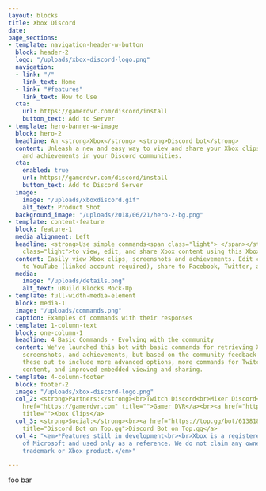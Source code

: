 ```yaml
---
layout: blocks
title: Xbox Discord
date: 
page_sections:
- template: navigation-header-w-button
  block: header-2
  logo: "/uploads/xbox-discord-logo.png"
  navigation:
  - link: "/"
    link_text: Home
  - link: "#features"
    link_text: How to Use
  cta:
    url: https://gamerdvr.com/discord/install
    button_text: Add to Server
- template: hero-banner-w-image
  block: hero-2
  headline: An <strong>Xbox</strong> <strong>Discord bot</strong>
  content: Unleash a new and easy way to view and share your Xbox clips, screenshots,
    and achievements in your Discord communities.
  cta:
    enabled: true
    url: https://gamerdvr.com/discord/install
    button_text: Add to Discord Server
  image:
    image: "/uploads/xboxdiscord.gif"
    alt_text: Product Shot
  background_image: "/uploads/2018/06/21/hero-2-bg.png"
- template: content-feature
  block: feature-1
  media_alignment: Left
  headline: <strong>Use simple commands<span class="light"> </span></strong><span
    class="light">to view, edit, and share Xbox content using this Xbox Discord bot</span>
  content: Easily view Xbox clips, screenshots and achievements. Edit clips, upload
    to YouTube (linked account required), share to Facebook, Twitter, and more*.
  media:
    image: "/uploads/details.png"
    alt_text: uBuild Blocks Mock-Up
- template: full-width-media-element
  block: media-1
  image: "/uploads/commands.png"
  caption: Examples of commands with their responses
- template: 1-column-text
  block: one-column-1
  headline: 4 Basic Commands - Evolving with the community
  content: We've launched this bot with basic commands for retrieving Xbox clips,
    screenshots, and achievements, but based on the community feedback we will build
    these out to include more advanced options, more commands for Twitch and Mixer
    content, and improved embedded viewing and sharing.
- template: 4-column-footer
  block: footer-2
  image: "/uploads/xbox-discord-logo.png"
  col_2: <strong>Partners:</strong><br>Twitch Discord<br>Mixer Discord<strong><br></strong><a
    href="https://gamerdvr.com" title="">Gamer DVR</a><br><a href="https://xboxclips.co"
    title="">Xbox Clips</a>
  col_3: <strong>Social:</strong><br><a href="https://top.gg/bot/613818499285909504"
    title="Discord Bot on Top.gg">Discord Bot on Top.gg</a>
  col_4: "<em>*Features still in development<br><br>Xbox is a registered trademark
    of Microsoft and used only as a reference. We do not claim any ownership of the
    trademark or Xbox product.</em>"

---
```

foo bar